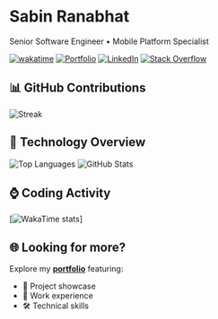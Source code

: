 # Sabin Ranabhat
Senior Software Engineer • Mobile Platform Specialist

[![wakatime](https://wakatime.com/badge/user/f0f00d81-b991-4f9f-a9cb-5677ca689281.svg)](https://wakatime.com/@f0f00d81-b991-4f9f-a9cb-5677ca689281)
[![Portfolio](https://img.shields.io/badge/Portfolio-Visit_My_Website-4CAF50)](https://sawin.com.np)
[![LinkedIn](https://img.shields.io/badge/LinkedIn-Connect-0077B5)](https://www.linkedin.com/in/sawin0/)
[![Stack Overflow](https://img.shields.io/badge/Stack_Overflow-Follow-FE7A16)](https://stackoverflow.com/users/5391008/sawin0)

## 📊 GitHub Contributions
![Streak](https://github-readme-streak-stats.herokuapp.com/?user=sawin0&theme=dracula&hide_border=true)

## 📱 Technology Overview
![Top Languages](https://github-readme-stats.vercel.app/api/top-langs/?username=sawin0&layout=compact&theme=dracula)
![GitHub Stats](https://github-readme-stats.vercel.app/api?username=sawin0&show_icons=true&theme=dracula)

## ⌚ Coding Activity
[![WakaTime stats](https://github-readme-stats.vercel.app/api/wakatime?username=@f0f00d81-b991-4f9f-a9cb-5677ca689281&theme=dracula&hide_border=true)]


## 🌐 Looking for more?
Explore my **[portfolio](https://sawin.com.np)** featuring:
- 📱 Project showcase
- 💼 Work experience
- 🛠️ Technical skills
